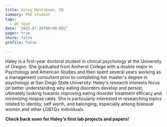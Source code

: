 ```yaml
---
title: Haley Henriksen, MA
summary: PhD student
tags: 
  - UO team
date: '2025-07-26T00:00:00Z'
pager: true
share: false
profile: false

---
```


Haley is a first-year doctoral student in clinical psychology at the University of Oregon. She graduated from Amherst College with a double major in Psychology and American Studies and then spent several years working as a management consultant prior to completing her master's degree in psychology at San Diego State University. Haley's research interests focus on better understanding why eating disorders develop and persist, ultimately looking towards improving eating disorder treatment efficacy and minimizing relapse rates. She is particularly interested in researching topics related to identity, self worth, and belonging, especially among bisexual women and other LGBTQ+ individuals.

**Check back soon for Haley's first lab projects and papers!**